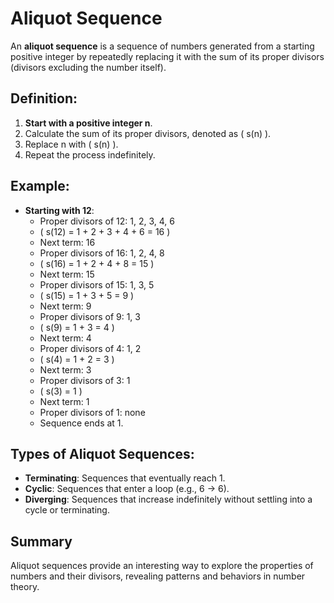 # Aliquot Sequence
An **aliquot sequence** is a sequence of numbers generated from a starting positive integer by repeatedly replacing it with the sum of its proper divisors (divisors excluding the number itself).

## Definition:
1. **Start with a positive integer n**.
2. Calculate the sum of its proper divisors, denoted as \( s(n) \).
3. Replace n with \( s(n) \).
4. Repeat the process indefinitely.

## Example:
- **Starting with 12**:
  - Proper divisors of 12: 1, 2, 3, 4, 6
  - \( s(12) = 1 + 2 + 3 + 4 + 6 = 16 \)
  - Next term: 16
  - Proper divisors of 16: 1, 2, 4, 8
  - \( s(16) = 1 + 2 + 4 + 8 = 15 \)
  - Next term: 15
  - Proper divisors of 15: 1, 3, 5
  - \( s(15) = 1 + 3 + 5 = 9 \)
  - Next term: 9
  - Proper divisors of 9: 1, 3
  - \( s(9) = 1 + 3 = 4 \)
  - Next term: 4
  - Proper divisors of 4: 1, 2
  - \( s(4) = 1 + 2 = 3 \)
  - Next term: 3
  - Proper divisors of 3: 1
  - \( s(3) = 1 \)
  - Next term: 1
  - Proper divisors of 1: none
  - Sequence ends at 1.

## Types of Aliquot Sequences:
- **Terminating**: Sequences that eventually reach 1.
- **Cyclic**: Sequences that enter a loop (e.g., 6 → 6).
- **Diverging**: Sequences that increase indefinitely without settling into a cycle or terminating.

## Summary
Aliquot sequences provide an interesting way to explore the properties of numbers and their divisors, revealing patterns and behaviors in number theory.
